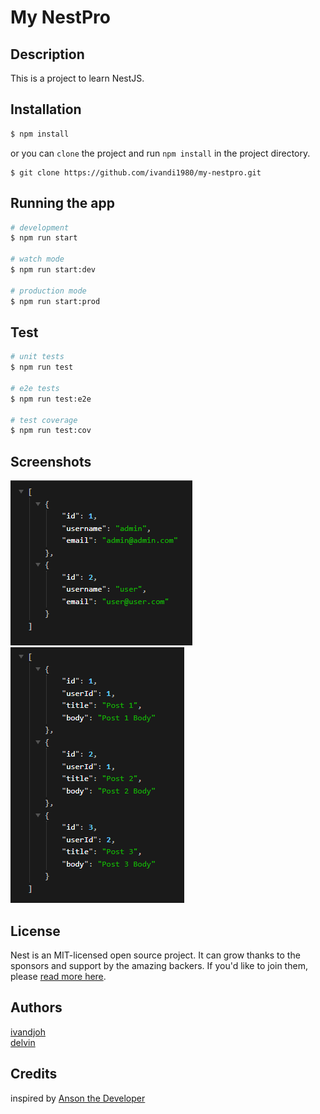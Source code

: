 # My NestPro

## Description
This is a project to learn NestJS.

## Installation

```bash
$ npm install
```

or you can `clone` the project and run `npm install` in the project directory.
```angular2html
$ git clone https://github.com/ivandi1980/my-nestpro.git
```

## Running the app

```bash
# development
$ npm run start

# watch mode
$ npm run start:dev

# production mode
$ npm run start:prod
```

## Test

```bash
# unit tests
$ npm run test

# e2e tests
$ npm run test:e2e

# test coverage
$ npm run test:cov
```

## Screenshots
![Get All Users](/assets/get_all_users.png)
![Get All User's Posts](/assets/get_all_users_posts.png)

## License

Nest is an MIT-licensed open source project. It can grow thanks to the sponsors and support by the amazing backers. If you'd like to join them, please [read more here](https://docs.nestjs.com/support).

## Authors
[ivandjoh](https://linkedin.com/in/ivandjoh)  
[delvin](https://github.com/delvincakep)


## Credits
inspired by [Anson the Developer](https://www.youtube.com/watch?v=xzu3QXwo1BU&list=PL_cUvD4qzbkw-phjGK2qq0nQiG6gw1cKK)
